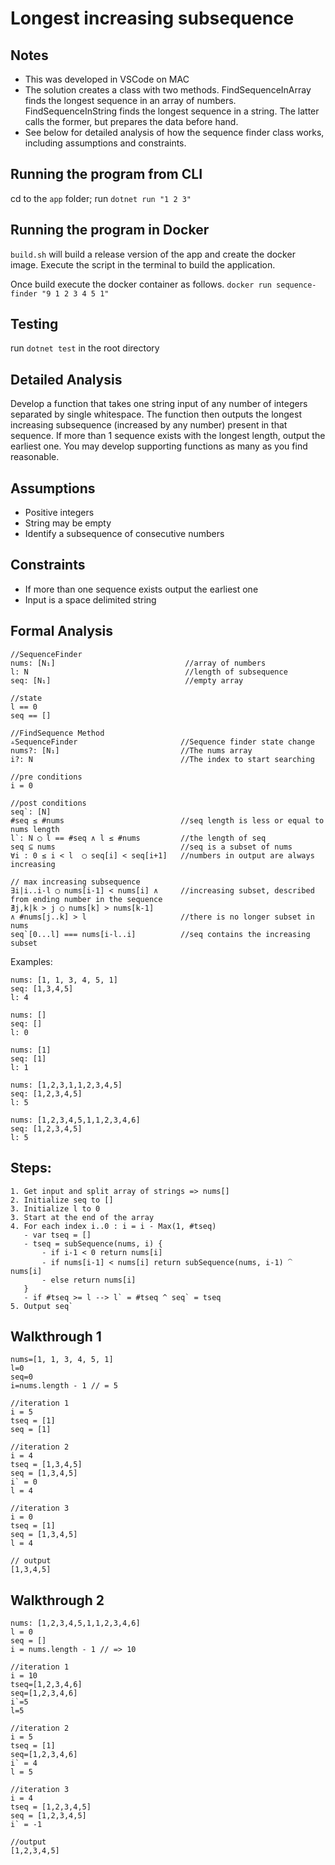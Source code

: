 # Longest increasing subsequence

## Notes

- This was developed in VSCode on MAC
- The solution creates a class with two methods. FindSequenceInArray finds the longest sequence in an array of numbers. FindSequenceInString finds the longest sequence in a string. The latter calls the former, but prepares the data before hand.
- See below for detailed analysis of how the sequence finder class works, including assumptions and constraints.

## Running the program from CLI

cd to the `app` folder;
run `dotnet run "1 2 3"`

## Running the program in Docker

`build.sh` will build a release version of the app and create the docker image. Execute the script in the terminal to build the application.

Once build execute the docker container as follows.
`docker run sequence-finder "9 1 2 3 4 5 1"`

## Testing

run `dotnet test` in the root directory

## Detailed Analysis

Develop a function that takes one string input of any number of integers separated by single whitespace. The function then outputs the longest increasing subsequence (increased by any number) present in that sequence. If more than 1 sequence exists with the longest length, output the earliest one. You may develop supporting functions as many as you find reasonable.

## Assumptions

- Positive integers
- String may be empty
- Identify a subsequence of consecutive numbers

## Constraints

- If more than one sequence exists output the earliest one
- Input is a space delimited string

## Formal Analysis

```pseudocode
//SequenceFinder
nums: [N₁]                             //array of numbers
l: N                                   //length of subsequence
seq: [N₁]                              //empty array

//state
l == 0
seq == []

//FindSequence Method
▵SequenceFinder                       //Sequence finder state change
nums?: [N₁]                           //The nums array
i?: N                                 //The index to start searching

//pre conditions
i = 0

//post conditions
seq`: [N]
#seq ≤ #nums                          //seq length is less or equal to nums length
l`: N ◯ l == #seq ∧ l ≤ #nums         //the length of seq
seq ⊆ nums                            //seq is a subset of nums
∀i : 0 ≤ i < l  ◯ seq[i] < seq[i+1]   //numbers in output are always increasing

// max increasing subsequence
∃i|i..i-l ◯ nums[i-1] < nums[i] ∧     //increasing subset, described from ending number in the sequence
∄j,k|k > j ◯ nums[k] > nums[k-1]
∧ #nums[j..k] > l                     //there is no longer subset in nums
seq`[0...l] === nums[i-l..i]          //seq contains the increasing subset
```

Examples:

```pseudocode
nums: [1, 1, 3, 4, 5, 1]
seq: [1,3,4,5]
l: 4

nums: []
seq: []
l: 0

nums: [1]
seq: [1]
l: 1

nums: [1,2,3,1,1,2,3,4,5]
seq: [1,2,3,4,5]
l: 5

nums: [1,2,3,4,5,1,1,2,3,4,6]
seq: [1,2,3,4,5]
l: 5
```

## Steps:

```pseudocode
1. Get input and split array of strings => nums[]
2. Initialize seq to []
3. Initialize l to 0
3. Start at the end of the array
4. For each index i..0 : i = i - Max(1, #tseq)
   - var tseq = []
   - tseq = subSequence(nums, i) {
       - if i-1 < 0 return nums[i]
       - if nums[i-1] < nums[i] return subSequence(nums, i-1) ⁀ nums[i]
       - else return nums[i]
   }
   - if #tseq >= l --> l` = #tseq ^ seq` = tseq
5. Output seq`
```

## Walkthrough 1

```pseudocode
nums=[1, 1, 3, 4, 5, 1]
l=0
seq=0
i=nums.length - 1 // = 5

//iteration 1
i = 5
tseq = [1]
seq = [1]

//iteration 2
i = 4
tseq = [1,3,4,5]
seq = [1,3,4,5]
i` = 0
l = 4

//iteration 3
i = 0
tseq = [1]
seq = [1,3,4,5]
l = 4

// output
[1,3,4,5]
```

## Walkthrough 2

```pseudocode
nums: [1,2,3,4,5,1,1,2,3,4,6]
l = 0
seq = []
i = nums.length - 1 // => 10

//iteration 1
i = 10
tseq=[1,2,3,4,6]
seq=[1,2,3,4,6]
i`=5
l=5

//iteration 2
i = 5
tseq = [1]
seq=[1,2,3,4,6]
i` = 4
l = 5

//iteration 3
i = 4
tseq = [1,2,3,4,5]
seq = [1,2,3,4,5]
i` = -1

//output
[1,2,3,4,5]
```
